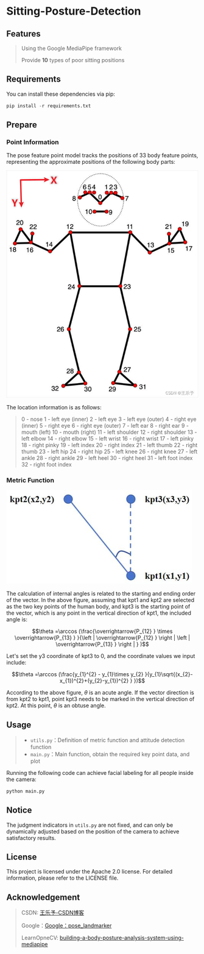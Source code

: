 # Sitting-Posture-Detection

## Features

> Using the Google MediaPipe framework
>
> Provide **10** types of poor sitting positions

## Requirements

You can install these dependencies via pip:

```python
pip install -r requirements.txt
```

## Prepare

### Point Information

The pose feature point model tracks the positions of 33 body feature points, representing the approximate positions of the following body parts:



![Pose-Landmark](./Pose-Landmark.png)



The location information is as follows:



> 0 - nose
> 1 - left eye (inner)
> 2 - left eye
> 3 - left eye (outer)
> 4 - right eye (inner)
> 5 - right eye
> 6 - right eye (outer)
> 7 - left ear
> 8 - right ear
> 9 - mouth (left)
> 10 - mouth (right)
> 11 - left shoulder
> 12 - right shoulder
> 13 - left elbow
> 14 - right elbow
> 15 - left wrist
> 16 - right wrist
> 17 - left pinky
> 18 - right pinky
> 19 - left index
> 20 - right index
> 21 - left thumb
> 22 - right thumb
> 23 - left hip
> 24 - right hip
> 25 - left knee
> 26 - right knee
> 27 - left ankle
> 28 - right ankle
> 29 - left heel
> 30 - right heel
> 31 - left foot index
> 32 - right foot index

### Metric Function

![Vector_Angle](./Vector_Angle.jpg)





The calculation of internal angles is related to the starting and ending order of the vector. In the above figure, assuming that kpt1 and kpt2 are selected as the two key points of the human body, and kpt3 is the starting point of the vector, which is any point in the vertical direction of kpt1, the included angle is:



$$\theta =\arccos (\frac{\overrightarrow{P_{12} } \times \overrightarrow{P_{13} } }{\left | \overrightarrow{P_{12} } \right | \left | \overrightarrow{P_{13} } \right | } )$$



Let's set the y3 coordinate of kpt3 to 0, and the coordinate values we input include:



$$\theta =\arccos (\frac{y_{1}^{2} - y_{1}\times y_{2}  }{y_{1}\sqrt{(x_{2}-x_{1})^{2}+(y_{2}-y_{1})^{2} } })$$



According to the above figure, $\theta$ is an acute angle. If the vector direction is from kpt2 to kpt1, point kpt3 needs to be marked in the vertical direction of kpt2. At this point, $\theta$ is an obtuse angle.

## Usage



>  - `utils.py`：Definition of metric function and attitude detection function   
>  - `main.py`：Main function, obtain the required key point data, and plot



Running the following code can achieve facial labeling for all people inside the camera:

```python
python main.py
```

## Notice

The judgment indicators in `utils.py` are not fixed, and can only be dynamically adjusted based on the position of the camera to achieve satisfactory results.

## License

This project is licensed under the Apache 2.0 license. For detailed information, please refer to the LICENSE file.

## Acknowledgement

> CSDN: [王乐予-CSDN博客](https://blog.csdn.net/qq_42856191?type=blog)
>
> Google：[Google：pose_landmarker](https://ai.google.dev/edge/mediapipe/solutions/vision/pose_landmarker?hl=zh-cn)
>
> LearnOpneCV: [building-a-body-posture-analysis-system-using-mediapipe](https://learnopencv.com/building-a-body-posture-analysis-system-using-mediapipe/)
